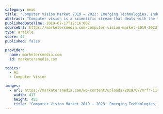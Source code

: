 ```yaml
---
category: news
title: "Computer Vision Market 2019 – 2023: Emerging Technologies, Industry Segments, Business Trends, Landscape and Demand"
abstract: "Computer vision is a scientific stream that deals with the technology and theory for the creation of artificial systems that collects information from multidimensional data and images. The technology has gained immense traction as the need for equipping ..."
publishedDateTime: 2019-07-17T12:16:00Z
sourceUrl: https://marketersmedia.com/computer-vision-market-2019-2023-emerging-technologies-industry-segments-business-trends-landscape-and-demand/88897539
type: article
score: 47
published: false

provider:
  name: marketersmedia.com
  id: marketersmedia.com

topics:
  - AI
  - Computer Vision

images:
  - url: https://marketersmedia.com/wp-content/uploads/2019/07/mrfr-11-8.jpg
    width: 417
    height: 455
    title: "Computer Vision Market 2019 – 2023: Emerging Technologies, Industry Segments, Business Trends, Landscape and Demand"
---
```

